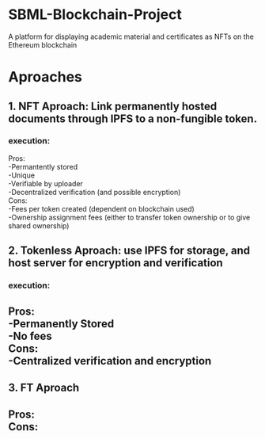 # SBML-Blockchain-Project
A platform for displaying academic material and certificates as NFTs on the Ethereum blockchain

# Aproaches
## 1. NFT Aproach: Link permanently hosted documents through IPFS to a non-fungible token.
### execution:


Pros:  
  -Permantently stored  
  -Unique  
  -Verifiable by uploader  
  -Decentralized verification (and possible encryption)  
Cons:  
  -Fees per token created (dependent on blockchain used)  
  -Ownership assignment fees (either to transfer token ownership or to give shared ownership)  

## 2. Tokenless Aproach: use IPFS for storage, and host server for encryption and verification
### execution:


Pros:  
  -Permanently Stored  
  -No fees  
Cons:  
  -Centralized verification and encryption  
  -

## 3. FT Aproach  
Pros:  
Cons:  
  -  

<md-tabs>
  <md-tab label="Tab #1"></md-tab>
  <md-tab label="Tab #2"></md-tab>
  <md-tab label="Tab #3"></md-tab>
</md-tabs>
